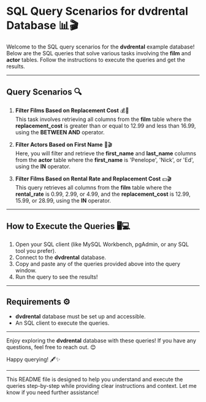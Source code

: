 # SQL Query Scenarios for dvdrental Database 📊🎬

Welcome to the SQL query scenarios for the **dvdrental** example database! Below are the SQL queries that solve various tasks involving the **film** and **actor** tables. Follow the instructions to execute the queries and get the results.

---

## Query Scenarios 🔍

1. **Filter Films Based on Replacement Cost** 💰🎥  
   This task involves retrieving all columns from the **film** table where the **replacement_cost** is greater than or equal to 12.99 and less than 16.99, using the **BETWEEN AND** operator.

2. **Filter Actors Based on First Name** 👥🎬  
   Here, you will filter and retrieve the **first_name** and **last_name** columns from the **actor** table where the **first_name** is 'Penelope', 'Nick', or 'Ed', using the **IN** operator.

3. **Filter Films Based on Rental Rate and Replacement Cost** 💵🎬  
   This query retrieves all columns from the **film** table where the **rental_rate** is 0.99, 2.99, or 4.99, and the **replacement_cost** is 12.99, 15.99, or 28.99, using the **IN** operator.

---

## How to Execute the Queries 🖥️💻

1. Open your SQL client (like MySQL Workbench, pgAdmin, or any SQL tool you prefer).
2. Connect to the **dvdrental** database.
3. Copy and paste any of the queries provided above into the query window.
4. Run the query to see the results!

---

## Requirements ⚙️

- **dvdrental** database must be set up and accessible.
- An SQL client to execute the queries.

---

Enjoy exploring the **dvdrental** database with these queries! If you have any questions, feel free to reach out. 😊

Happy querying! 🖋️✨

---

This README file is designed to help you understand and execute the queries step-by-step while providing clear instructions and context. Let me know if you need further assistance!
